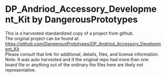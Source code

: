 
# DP_Andriod_Accessory_Development_Kit by DangerousPrototypes  
This is a harvested standardized copy of a project from github.  
The original project can be found at:  
https://github.com/DangerousPrototypes/DP_Andriod_Accessory_Development_Kit  
Please consult that link for additional, details, files, and license information.  
Note: It was auto harvested and if the original repo had more than one board file or anything out of the ordinary the files here are likely not representative.  
    